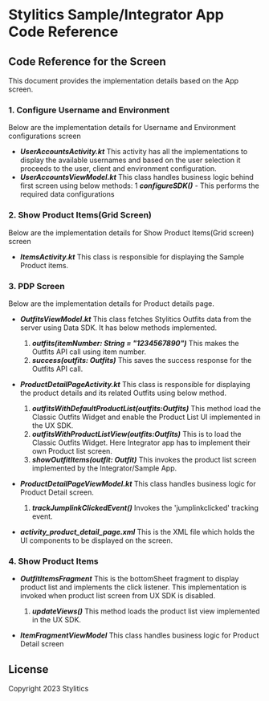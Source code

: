 # Stylitics Sample/Integrator App Code Reference 

## Code Reference for the Screen 
This document provides the implementation details based on the App screen.

### 1. Configure Username and Environment


Below are the implementation details for Username and Environment configurations screen

* *_**UserAccountsActivity.kt**_* This activity has all the implementations to display the available usernames and based on the user selection it proceeds to the user, client and environment configuration.
* *_**UserAccountsViewModel.kt**_* This class handles business logic behind first screen using below methods:
  1 *_**configureSDK()**_* - This performs the required data configurations

### 2. Show Product Items(Grid Screen)


Below are the implementation details for Show Product Items(Grid screen) screen

* *_**ItemsActivity.kt**_* This class is responsible for displaying the Sample Product items.

### 3. PDP Screen


Below are the implementation details for Product details page.

* *_**OutfitsViewModel.kt**_* This class fetches Stylitics Outfits data from the server using Data SDK. It has below methods implemented.
     1. *_**outfits(itemNumber: String = "1234567890")**_* This makes the Outfits API call using item number.
     2. *_**success(outfits: Outfits)**_* This saves the success response for the Outfits API call.

* *_**ProductDetailPageActivity.kt**_* This class is responsible for displaying the product details and its related Outfits using below method.
     1. *_**outfitsWithDefaultProductList(outfits:Outfits)**_* This method load the Classic Outfits Widget and enable the Product List UI implemented in the UX SDK.
     2. *_**outfitsWithProductListView(outfits:Outfits)**_* This is to load the  Classic Outfits Widget. Here Integrator app has to implement their own Product list screen.
     3. *_**showOutfitItems(outfit: Outfit)**_* This invokes the product list screen implemented by the Integrator/Sample App.

* *_**ProductDetailPageViewModel.kt**_* This class handles business logic for Product Detail screen.
     1. *_**trackJumplinkClickedEvent()**_* Invokes the 'jumplinkclicked' tracking event.

* *_**activity_product_detail_page.xml**_* This is the XML file which holds the UI components to be displayed on the screen.

### 4. Show Product Items


* *_**OutfitItemsFragment**_* This is the bottomSheet fragment to display product list and implements the click listener. This implementation is invoked when product list screen from UX SDK is disabled.
     1. *_**updateViews()**_* This method loads the product list view implemented in the UX SDK. 

* *_**ItemFragmentViewModel**_* This class handles business logic for Product Detail screen

## License

Copyright 2023 Stylitics
